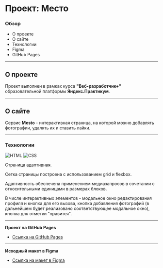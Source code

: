 # Проект: Место

### Обзор
* О проекте
* О сайте
* Технологии
* Figma
* GitHub Pages

---

## О проекте
Проект выполнен в рамках курса **"Веб-разработчик+"** образовательной платформы **Яндекс.Практикум**.

---

## О сайте

Сервис **Mesto** - интерактивная страница, на которой можно добавлять фотографии, удалять их и ставить лайки.

---

### Технологии
![HTML](https://camo.githubusercontent.com/8e3d922bd60d3971eae63d9f73fcdf841287c4e2fa08b6b88cd3e1c7c3bc5b5a/68747470733a2f2f696d672e736869656c64732e696f2f62616467652f2d48544d4c352d3039303930393f7374796c653d666f722d7468652d6261646765266c6f676f3d48544d4c35)
![CSS](https://camo.githubusercontent.com/62938cbccb9528494946fda092632ad4563a35d08abd2ef8015fc2e9244f6ea7/68747470733a2f2f696d672e736869656c64732e696f2f62616467652f2d435353332d3039303930393f7374796c653d666f722d7468652d6261646765266c6f676f3d43535333)  

Страница адаптивная.

Сетка страницы построена с использованием grid и flexbox.

Адаптивность обеспечена применением медиазапросов в сочетании с относительными единицами в размерах блоков.

В числе интерактивных элементов - модальное окно редактирования профиля и кнопка для его вызова, кнопка добавления фотографий (в дальнейшем будет реализовано соответствующее модальное окно), кнопка для отметки "нравится".

---

**Проект на GitHub Pages**

* [Ссылка на GitHub Pages](https://ivannabalanyuk.github.io/mesto-project/)

---

**Исходный макет в Figma**

* [Ссылка на макет в Figma](https://www.figma.com/file/2cn9N9jSkmxD84oJik7xL7/JavaScript.-Sprint-4?node-id=0%3A1)
